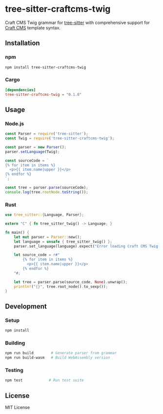 # tree-sitter-craftcms-twig

Craft CMS Twig grammar for [tree-sitter](https://github.com/tree-sitter/tree-sitter) with comprehensive support for [Craft CMS](https://craftcms.com/) template syntax.

## Installation

### npm

```bash
npm install tree-sitter-craftcms-twig
```

### Cargo

```toml
[dependencies]
tree-sitter-craftcms-twig = "0.1.0"
```

## Usage

### Node.js

```javascript
const Parser = require('tree-sitter');
const Twig = require('tree-sitter-craftcms-twig');

const parser = new Parser();
parser.setLanguage(Twig);

const sourceCode = `
{% for item in items %}
  <p>{{ item.name|upper }}</p>
{% endfor %}
`;

const tree = parser.parse(sourceCode);
console.log(tree.rootNode.toString());
```

### Rust

```rust
use tree_sitter::{Language, Parser};

extern "C" { fn tree_sitter_twig() -> Language; }

fn main() {
    let mut parser = Parser::new();
    let language = unsafe { tree_sitter_twig() };
    parser.set_language(language).expect("Error loading Craft CMS Twig grammar");

    let source_code = r#"
        {% for item in items %}
          <p>{{ item.name|upper }}</p>
        {% endfor %}
    "#;

    let tree = parser.parse(source_code, None).unwrap();
    println!("{}", tree.root_node().to_sexp());
}
```

## Development

### Setup

```bash
npm install
```

### Building

```bash
npm run build        # Generate parser from grammar
npm run build-wasm   # Build WebAssembly version
```

### Testing

```bash
npm test            # Run test suite
```

## License

MIT License
